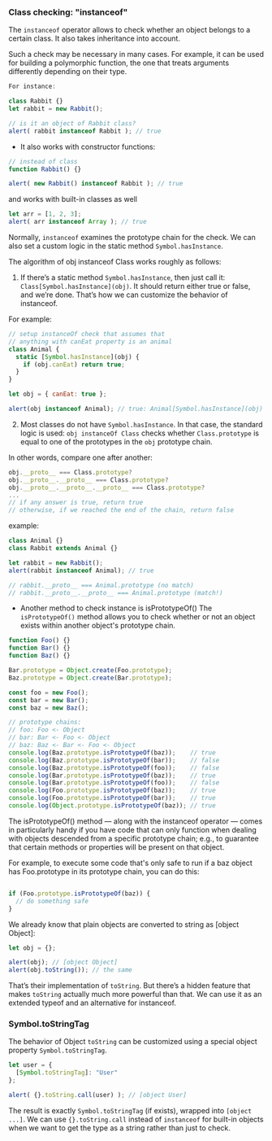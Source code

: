 ### Class checking: "instanceof"
The ``instanceof`` operator allows to check whether an object belongs to a certain class. It also takes inheritance into account.

Such a check may be necessary in many cases. For example, it can be used for building a polymorphic function, the one that treats arguments differently depending on their type.

```js
For instance:

class Rabbit {}
let rabbit = new Rabbit();

// is it an object of Rabbit class?
alert( rabbit instanceof Rabbit ); // true
```

- It also works with constructor functions:
```js
// instead of class
function Rabbit() {}

alert( new Rabbit() instanceof Rabbit ); // true
```
and works with built-in classes as well
```js
let arr = [1, 2, 3];
alert( arr instanceof Array ); // true
```

Normally, ``instanceof`` examines the prototype chain for the check. We can also set a custom logic in the static method ``Symbol.hasInstance``.

The algorithm of obj instanceof Class works roughly as follows:

1. If there’s a static method ``Symbol.hasInstance``, then just call it: ``Class[Symbol.hasInstance](obj)``. It should return either true or false, and we’re done. That’s how we can customize the behavior of instanceof.

For example:
```js
// setup instanceOf check that assumes that
// anything with canEat property is an animal
class Animal {
  static [Symbol.hasInstance](obj) {
    if (obj.canEat) return true;
  }
}

let obj = { canEat: true };

alert(obj instanceof Animal); // true: Animal[Symbol.hasInstance](obj) is called
```

2. Most classes do not have ``Symbol.hasInstance``. In that case, the standard logic is used: ``obj instanceOf Class`` checks whether ``Class.prototype`` is equal to one of the prototypes in the ``obj`` prototype chain.

In other words, compare one after another:
```js
obj.__proto__ === Class.prototype?
obj.__proto__.__proto__ === Class.prototype?
obj.__proto__.__proto__.__proto__ === Class.prototype?
...
// if any answer is true, return true
// otherwise, if we reached the end of the chain, return false
```
example:
```js
class Animal {}
class Rabbit extends Animal {}

let rabbit = new Rabbit();
alert(rabbit instanceof Animal); // true

// rabbit.__proto__ === Animal.prototype (no match)
// rabbit.__proto__.__proto__ === Animal.prototype (match!)
```

- Another method to check instance is isPrototypeOf()
The ``isPrototypeOf()`` method allows you to check whether or not an object exists within another object's prototype chain.
```js
function Foo() {}
function Bar() {}
function Baz() {}

Bar.prototype = Object.create(Foo.prototype);
Baz.prototype = Object.create(Bar.prototype);

const foo = new Foo();
const bar = new Bar();
const baz = new Baz();

// prototype chains:
// foo: Foo <- Object
// bar: Bar <- Foo <- Object
// baz: Baz <- Bar <- Foo <- Object
console.log(Baz.prototype.isPrototypeOf(baz));    // true
console.log(Baz.prototype.isPrototypeOf(bar));    // false
console.log(Baz.prototype.isPrototypeOf(foo));    // false
console.log(Bar.prototype.isPrototypeOf(baz));    // true
console.log(Bar.prototype.isPrototypeOf(foo));    // false
console.log(Foo.prototype.isPrototypeOf(baz));    // true
console.log(Foo.prototype.isPrototypeOf(bar));    // true
console.log(Object.prototype.isPrototypeOf(baz)); // true
```
The isPrototypeOf() method — along with the instanceof operator — comes in particularly handy if you have code that can only function when dealing with objects descended from a specific prototype chain; e.g., to guarantee that certain methods or properties will be present on that object.

For example, to execute some code that's only safe to run if a baz object has Foo.prototype in its prototype chain, you can do this:

```js

if (Foo.prototype.isPrototypeOf(baz)) {
  // do something safe
}
```

We already know that plain objects are converted to string as [object Object]:
```js
let obj = {};

alert(obj); // [object Object]
alert(obj.toString()); // the same
```
That’s their implementation of ``toString``. But there’s a hidden feature that makes ``toString`` actually much more powerful than that. We can use it as an extended typeof and an alternative for instanceof.

### Symbol.toStringTag
The behavior of Object ``toString`` can be customized using a special object property ``Symbol.toStringTag``.
```js
let user = {
  [Symbol.toStringTag]: "User"
};

alert( {}.toString.call(user) ); // [object User]
```

The result is exactly ``Symbol.toStringTag`` (if exists), wrapped into ``[object ...]``.
We can use ``{}.toString.call`` instead of ``instanceof`` for built-in objects when we want to get the type as a string rather than just to check.